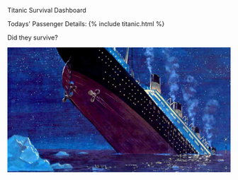 Titanic Survival Dashboard

Todays' Passenger Details:
{% include titanic.html %}


Did they survive?

![Titanic Survival](./assets/img/latest_titanic_survival.jpg)


